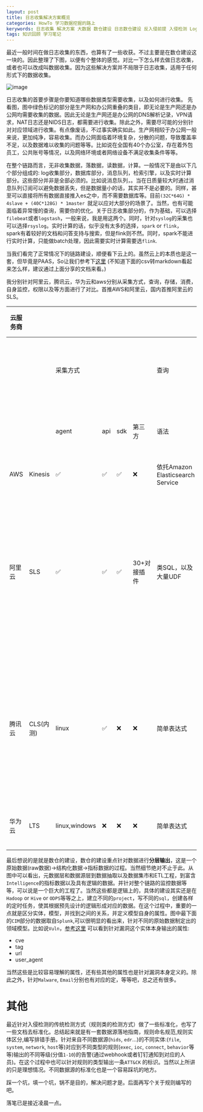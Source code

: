 ```yaml
---
layout: post
title: 日志收集解决方案概览
categories: HowTo 学习数据挖掘的路上
kerywords: 日志收集 解决方案 大数据 数仓建设 日志数仓建设 反入侵前提 入侵检测 Log Solutions DataCenter
tags: 知识回顾 学习笔记
---
```


最近一般时间在做日志收集的东西，也算有了一些收获。不过主要是在数仓建设这一块的。因此整理了下图，以便有个整体的感觉。对比一下怎么样去做日志收集，或者也可以改成叫数据收集。因为这些解决方案并不局限于日志收集，适用于任何形式下的数据收集。

![image](https://user-images.githubusercontent.com/12653147/62468743-5e4e2580-b7c9-11e9-9b35-1cb67531caf0.png)

日志收集的首要步骤是你要知道哪些数据类型需要收集，以及如何进行收集。 先看图，图中绿色标记的部分是生产网和办公网重叠的类目，即无论是生产网还是办公网均需要收集的数据。因此无论是生产网还是办公网的DNS解析记录，VPN请求，NAT日志还是NIDS日志，都需要进行收集。除此之外，需要尽可能的分别针对对应领域进行收集。有点像废话，不过事实确实如此。生产网相较于办公网一般来说，更加纯净，容易收集。而办公网面临着环境复杂，分散的问题，导致覆盖率不足，以及数据难以收集的问题等等。比如说在全国有40个办公室，存在着外包员工，公共账号等情况，以及网络环境或者网络设备不满足收集条件等等。

在整个链路而言，无非收集数据，落数据，读数据，计算。一般情况下是由以下几个部分组成的: log收集部分，数据库部分，消息队列，检索引擎，以及实时计算部分。这些部分并非是全部必须的。比如说消息队列，。当在日质量较大时通过消息队列订阅可以避免数据丢失，但是数据量小的话，其实并不是必要的。同样，甚至可以直接将所有数据直接推入es之中，而不需要数据库等。目前`(32C*64G) * 4slave + (40C*128G) * 1master `就足以应对大部分的场景了。当然，也有可能面临着异常慢的查询，需要你的优化。关于日志收集部分的，作为基础，可以选择`filebeat`或者`logstash`，一般来说，我是用这两个。同时，针对`syslog`的采集也可以选择`rsyslog`。实时计算的话，似乎没有太多的选择，`spark` or `flink`， spark有着较好的文档和问答支持与搜索，但是flink则不然。同时，spark不能进行实时计算，只能做batch处理，因此需要实时计算需要选`flink`.

当我们看完了正常情况下的链路建设，顺便看下云上的。虽然云上的本质也是这一套，但毕竟是PAAS，So让我们参考下[这里](https://docs.google.com/spreadsheets/d/1Ee4TJyeaxRhEAlxQCoeuB0TZryv5HjoaCDiVq4a5_78/edit?usp=sharing) (不知道下面的csv转markdown看起来怎么样，建议通过上面分享的文档来看。)

我分别针对阿里云，腾讯云，华为云和aws分别从采集方式，查询，存储，消费，自身监控，权限以及等方面进行了对比。首推AWS和阿里云，国内首推阿里云的SLS。

|云服务商|     |       | | |  |                         | ||     产品          | |     |            | |                  | |限制 |   | |       | | |文档与案例|
|----|-------|-------------|------|------|-------|------------------------------|------|------|---------------------|-------|-----------|------------------|-------|--------------------------|-------|---|---------|-------|-------------|-------|-------|-----|
|    |       |采集方式         |      |      |       |查询                            |      |      |                     |存储     |           |                  |       |消费                        |自身监控   |权限 |日志组(可能有误)|日志主题   |写入速率         |写入大小   |消费速率   |     |
|    |       |agent        |api   |sdk   |第三方    |语法                            |时间    |量级    |方式(默认实时)             |量级     |计费         |转储                |时长     |                          |       |   |         |       |             |       |       |     |
|AWS |Kinesis|✅            |✅     |✅     |❌      |依托Amazon Elasticsearch Service|      |      |                     |       |按需         |S3 RedShit ES     |自定义    |Splunk EMR SQS AI Services|✅      |IAM|500      |200    |1000records/s|1MB    |2MB/s  |详细，丰富|
|阿里云 |SLS    |✅            |✅     |✅     |30+对接插件|类SQL，以及大量UDF                  |秒级    |亿级    |关键词查询 模糊查询 上下文查询 范围查询|PB/Day |按需(存储+检索）  |ODPS HybirdDB OSS |1-3000天|Presto Storm/Flink ...    |✅      |IAM|50       |200    |5MB/s        |1MB    |10MB/s |详细，丰富|
|腾讯云 |CLS(内测)|linux        |✅     |❌     |❌      |简单表达式                         |秒级    |亿级    |全文检索 多关键词检索 跨主题查询等   |       |内测阶段不收费    |腾讯COS             |3-90天  |Ckafka                    |？      |CAM|100      |100    |？            |512KB  |？      |详细，简陋|
|华为云 |LTS    |linux,windows|❌     |❌     |❌      |简单表达式                         |？     |？     |关键词查询                |       |0.00125GB/h|华为OBS             |7天     |DMS（kafka)                |？      |IAM|100      |100    |5MB/s        |？      |?      |匮乏，简陋|


最后想说的是就是数仓的建设，数仓的建设重点针对数据进行**分层输出**，这是一个原始数据(raw数据)->结构化数据->指标数据的过程。当然细节绝对不止于此。从图中可以看出，元数据层和数据源层到数据抽取以及数据集市和ETL工程，到富含`Intelligence`的指标数据以及具有逻辑的数据。并针对整个链路的监控数据等等，可以说是一个巨大的工程了。当然这些都是逻辑上的，具体的建设其实还是在`Hadoop` or `Hive` or `ODPS`等等之上，建立不同的`project`，写不同的`sql`，创建各样的定时任务，使其根据预先设计的逻辑形成对应的数据。在这个过程中，重要的一点就是区分实体，模型，并找到之间的关系，并定义模型自身的属性。图中最下面的`CIM`部分的数据取自`Splunk`,可以很明显的看出来，针对不同的原始数据制定出的领域模型。比如说`Vuln`，[参考这里](https://docs.splunk.com/Documentation/CIM/4.13.0/User/Vulnerabilities) 可以看到针对漏洞这个实体本身输出的属性:

* cve
* tag
* url
* user_agent

当然这些是比较容易理解的属性，还有些其他的属性也是针对漏洞本身定义的。除此之外，针对`Malware`, `Email`分别也有对应的定，等等吧，总之还有很多。

# 其他

最近针对入侵检测的传统检测方式（规则类的检测方式）做了一些标准化，也写了一些文档去标准化。总结起来就是有一套数据源落地指南，规则命名规范,规则实体区分,编写排错手册。针对来自不同数据源(`hids`, `edr`...)的不同实体:(`file`, `system`, `network`, `host`等)对应到不同类型的规则(`exec`, `ioc`, `connect`, `behavior`等等)输出的不同等级(分值`1-10`)的告警(通过webhook或者钉钉通知到对应的人员)。在这个过程中也可以针对规则的类型输出一条`ATT&CK` 的标识。当然以上所讲的只是理想情况。不同数据源的标准化也是一个容易踩坑的地方。

踩一个坑，填一个坑，锅不是目的，解决问题才是。后面再写个关于规则编写的吧。

落笔已是接近凌晨一点。